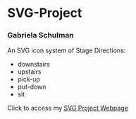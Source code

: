 # SVG-Project
### Gabriela Schulman

An SVG icon system of Stage Directions:
  * downstairs
  * upstairs
  * pick-up
  * put-down
  * sit


Click to access my [SVG Project Webpage](http://i6.cims.nyu.edu/~gs2590/drawing/svg/assign2.html)
